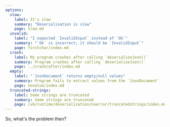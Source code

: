 ```yaml
---
options:
  slow:
    label: It's slow
    summary: "Deserialisation is slow"
    page: slow.md
  invalid:
    label: "I expected `InvalidInput` instead of `Ok`"
    summary: "`Ok` is incorrect; it should be `InvalidInput`"
    page: firstchar/index.md
  crash:
    label: My program crashes after calling `deserializeJson()`
    summary: Program crashes after calling `deserializeJson()`
    page: ../crash/after/index.md
  empty:
    label: "`JsonDocument` returns empty/null values"
    summary: Program fails to extract values from the `JsonDocument`
    page: novalue/index.md
  truncated-strings:
    label: Some strings are truncated
    summary: Some strings are truncated
    page: /v6/runtime/deserialization/noerror/truncatedstrings/index.md
---
```


So, what's the problem then?
